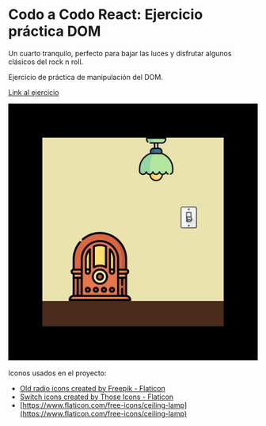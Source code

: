 # Codo a Codo React: Ejercicio práctica DOM

Un cuarto tranquilo, perfecto para bajar las luces y disfrutar algunos clásicos del rock n roll. 

Ejercicio de práctica de manipulación del DOM.

[Link al ejercicio](https://pazspera.github.io/cac-react-practica-js/)

![Captura del proyecto](./assets/sample.jpg)

Iconos usados en el proyecto:
- [Old radio icons created by Freepik - Flaticon](https://www.flaticon.com/free-icons/old-radio)
- [Switch icons created by Those Icons - Flaticon](https://www.flaticon.com/free-icons/switch)
- [https://www.flaticon.com/free-icons/ceiling-lamp](https://www.flaticon.com/free-icons/ceiling-lamp)

